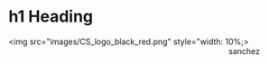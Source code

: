 # h1 Heading
<img src="images/CS_logo_black_red.png" style="width: 10%;>
<marquee>sanchez</marquee>
